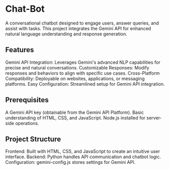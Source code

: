 # Chat-Bot
A conversational chatbot designed to engage users, answer queries, and assist with tasks. This project integrates the Gemini API for enhanced natural language understanding and response generation.

## Features
Gemini API Integration: Leverages Gemini's advanced NLP capabilities for precise and natural conversations.
Customizable Responses: Modify responses and behaviors to align with specific use cases.
Cross-Platform Compatibility: Deployable on websites, applications, or messaging platforms.
Easy Configuration: Streamlined setup for Gemini API integration.
## Prerequisites
A Gemini API key (obtainable from the Gemini API Platform).
Basic understanding of HTML, CSS, and JavaScript.
Node.js installed for server-side operations.
## Project Structure
Frontend: Built with HTML, CSS, and JavaScript to create an intuitive user interface.
Backend: Python handles API communication and chatbot logic.
Configuration: gemini-config.js stores settings for Gemini API.
